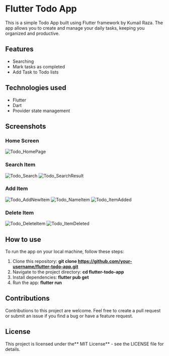 # Flutter Todo App
This is a simple Todo App built using Flutter framework by Kumail Raza. The app allows you to create and manage your daily tasks, keeping you organized and productive.

## Features
- Searching 
- Mark tasks as completed
- Add Task to Todo lists

## Technologies used
- Flutter 
- Dart
- Provider state management

## Screenshots
### Home Screen
![Todo_HomePage](https://user-images.githubusercontent.com/60749099/225407368-d3a9294c-30bb-4993-b39a-5d0e809e1b3c.png)

### Search Item
![Todo_Search](https://user-images.githubusercontent.com/60749099/225407583-040822c0-b234-46ae-a8bb-b8a39fa76423.png)
![Todo_SearchResult](https://user-images.githubusercontent.com/60749099/225407618-88b38895-4d73-45e4-a88a-af3d48d869b3.png)

### Add Item 
![Todo_AddNewItem](https://user-images.githubusercontent.com/60749099/225407767-e269c01c-463c-46d1-9517-a5749a0ea829.png)
![Todo_NameItem](https://user-images.githubusercontent.com/60749099/225407784-d6892d1d-cd30-4d6d-b4e6-e1726c015999.png)
![Todo_ItemAdded](https://user-images.githubusercontent.com/60749099/225407812-2b515799-72b6-41f4-a574-3c4d00aedbba.png)

### Delete Item 
![Todo_DeleteItem](https://user-images.githubusercontent.com/60749099/225407926-5b3118a0-9937-447c-b60b-3805ad5c2fb9.png)
![Todo_ItemDeleted](https://user-images.githubusercontent.com/60749099/225407961-6d35ce22-86a5-4232-926d-e04f61eec9c2.png)



## How to use
To run the app on your local machine, follow these steps:

1. Clone this repository: **git clone https://github.com/your-username/flutter-todo-app.git**
2. Navigate to the project directory: **cd flutter-todo-app**
3. Install dependencies: **flutter pub get**
4. Run the app: **flutter run**


## Contributions
Contributions to this project are welcome. Feel free to create a pull request or submit an issue if you find a bug or have a feature request.

## License
This project is licensed under the** MIT License** - see the LICENSE file for details.

